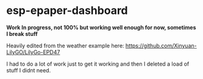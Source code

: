 # esp-epaper-dashboard

**Work In progress, not 100% but working well enough for now, sometimes I break stuff**

Heavily edited from the weather example here: https://github.com/Xinyuan-LilyGO/LilyGo-EPD47

I had to do a lot of work just to get it working and then I deleted a load of stuff I didnt need.